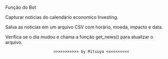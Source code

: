 Função do Bot

Capturar noticias do calendário economico Investing.

Salva as noticias em um arquivo CSV com horário, moeda, impacto e data.

Verifica se o dia mudou e chama a função get_news() para atualizar o arquivo.

                         >>>>>>>>>>> by Mitsuya <<<<<<<<<<
